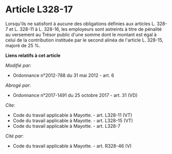 # Article L328-17

Lorsqu'ils ne satisfont à aucune des obligations définies aux articles L. 328-7 et L. 328-11 à L. 328-16, les employeurs sont
astreints à titre de pénalité au versement au Trésor public d'une somme dont le montant est égal à celui de la contribution
instituée par le second alinéa de l'article L. 328-15, majoré de 25 %.

**Liens relatifs à cet article**

_Modifié par_:

  - Ordonnance n°2012-788 du 31 mai 2012 - art. 6

_Abrogé par_:

  - Ordonnance n°2017-1491 du 25 octobre 2017 - art. 31 (VD)

_Cite_:

  - Code du travail applicable à Mayotte. - art. L328-11 (VT)
  - Code du travail applicable à Mayotte. - art. L328-15 (VT)
  - Code du travail applicable à Mayotte. - art. L328-7

_Cité par_:

  - Code du travail applicable à Mayotte. - art. R328-46 (V)
